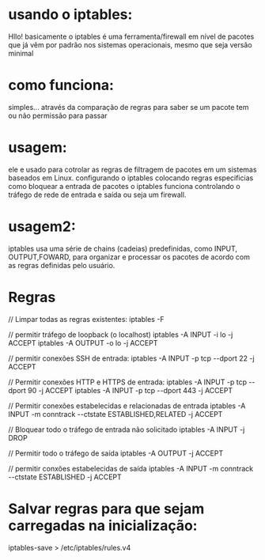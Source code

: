 # usando o iptables:

Hllo! basicamente o iptables é uma ferramenta/firewall em nível de pacotes que já vêm por padrão nos sistemas operacionais, mesmo que seja versão minimal

# como funciona:

simples... através da comparação de regras para saber se um pacote tem ou não permissão para passar

# usagem:

ele e usado para cotrolar as regras de filtragem de pacotes em um sistemas baseados em Linux. configurando o iptables colocando regras especificias como bloquear a entrada de pacotes o iptables funciona controlando o tráfego de rede de entrada e saída ou seja um firewall.

# usagem2:

iptables usa uma série de chains (cadeias) predefinidas, como INPUT, OUTPUT,FOWARD, para organizar e processar os pacotes de acordo com as regras definidas pelo usuário.

# Regras

// Limpar todas as regras existentes:
iptables -F

// permitir tráfego de loopback (o localhost)
iptables -A INPUT -i lo -j ACCEPT
iptables -A OUTPUT -o lo -j ACCEPT

// permitir conexões SSH de entrada:
iptables -A INPUT -p tcp --dport 22 -j ACCEPT

// Permitir conexões HTTP e HTTPS de entrada:
iptables -A INPUT -p tcp --dport 90 -j ACCEPT
iptables -A INPUT -p tcp --dport 443 -j ACCEPT

// Permitir conexões estabelecidas e relacionadas de entrada
iptables -A INPUT -m conntrack --ctstate ESTABLISHED,RELATED -j ACCEPT

// Bloquear todo o tráfego de entrada não solicitado
iptables -A INPUT -j DROP

// Permitir todo o tráfego de saída
iptables -A OUTPUT -j ACCEPT

// permitir conxões estabelecidas de saída
iptables -A INPUT -m conntrack --ctstate ESTABLISHED -j ACCEPT

# Salvar regras para que sejam carregadas na inicialização:

iptables-save > /etc/iptables/rules.v4
